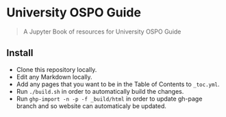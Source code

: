 # University OSPO Guide

> A Jupyter Book of resources for University OSPO Guide

## Install

- Clone this repository locally.
- Edit any Markdown locally.
- Add any pages that you want to be in the Table of Contents to `_toc.yml`.
- Run `./build.sh` in order to automatically build the changes.
- Run `ghp-import -n -p -f _build/html` in order to update gh-page branch and so website can automaticaly be updated.